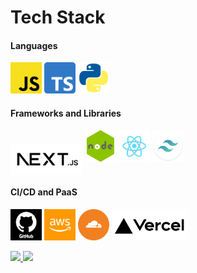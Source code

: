 # Tech Stack

#### Languages

<p align="left">
  <img src="resource/lang/javascript.webp" alt="JavaScript" width="50" height="50"/>
  <img src="resource/lang/typescript.webp" alt="TypeScript" width="50" height="50"/>
  <img src="resource/lang/python.webp" alt="Python" width="50" height="50"/>
</p>

#### Frameworks and Libraries

<p align="left">
  <img src="resource/framework/next.webp" alt="Next.js" height="50" style="vertical-align: middle;"/>
  <img src="resource/framework/nodejs.webp" alt="Node.js" width="50" height="50"/>
  <img src="resource/library/react.webp" alt="React" width="50" height="50"/>
  <img src="resource/framework/tailwindcss.webp" alt="Tailwindcss" width="50" height="50"/>
</p>

#### CI/CD and PaaS
<p align="left">
  <img src="resource/cicd/github.webp" alt="GitHub" width="50" height="50"/>
  <img src="resource/cicd/aws.webp" alt="AWS" width="50" height="50"/>
  <img src="resource/cicd/cloudflare.webp" alt="Cloudflare" width="50" height="50"/>
  <img src="resource/PaaS/vercel.webp" alt="Vercel" height="50"/>
</p>

<p aligin="left">
    <a href="https://github.com/0x000613">
        <img height="180em" src="https://github-readme-stats-eight-theta.vercel.app/api/top-langs/?username=x3r0s&layout=compact&langs_count=8&theme=tokyonight"/>
        <img height="180em" src="https://github-readme-stats-eight-theta.vercel.app/api?username=x3r0s&show_icons=true&theme=tokyonight&include_all_commits=true&count_private=true"/>
    </a>
</p>
